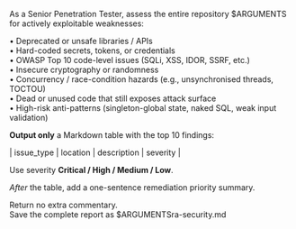 As a Senior Penetration Tester, assess the entire repository $ARGUMENTS for actively exploitable weaknesses:

• Deprecated or unsafe libraries / APIs  
• Hard-coded secrets, tokens, or credentials  
• OWASP Top 10 code-level issues (SQLi, XSS, IDOR, SSRF, etc.)  
• Insecure cryptography or randomness  
• Concurrency / race-condition hazards (e.g., unsynchronised threads, TOCTOU)  
• Dead or unused code that still exposes attack surface  
• High-risk anti-patterns (singleton-global state, naked SQL, weak input validation)

**Output only** a Markdown table with the top 10 findings:

| issue_type | location | description | severity |

Use severity **Critical / High / Medium / Low**.

_After_ the table, add a one-sentence remediation priority summary.

Return no extra commentary.  
Save the complete report as $ARGUMENTSra-security.md
